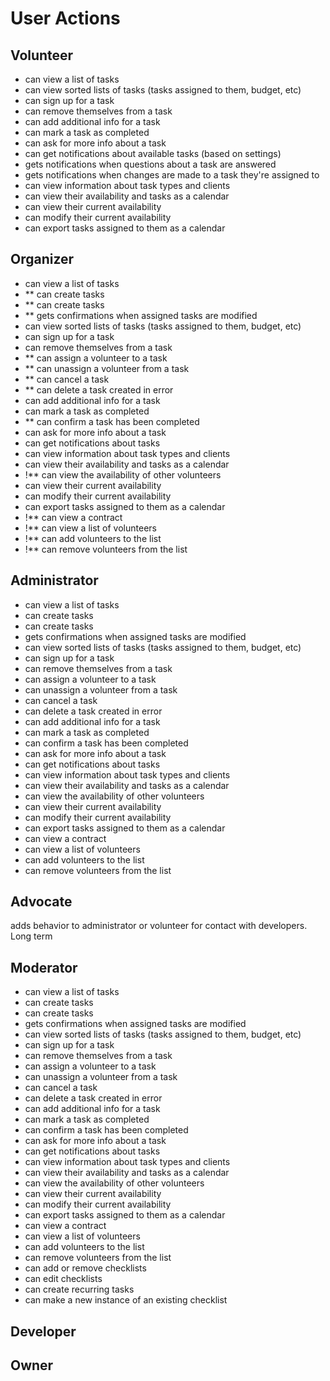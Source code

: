 # User Actions

## Volunteer

-   can view a list of tasks
-   can view sorted lists of tasks (tasks assigned to them, budget, etc)
-   can sign up for a task
-   can remove themselves from a task
-   can add additional info for a task
-   can mark a task as completed
-   can ask for more info about a task
-   can get notifications about available tasks (based on settings)
-   gets notifications when questions about a task are answered
-   gets notifications when changes are made to a task they're assigned to
-   can view information about task types and clients
-   can view their availability and tasks as a calendar
-   can view their current availability
-   can modify their current availability
-   can export tasks assigned to them as a calendar

## Organizer

-   can view a list of tasks
-   \*\* can create tasks
-   \*\* can create tasks
-   \*\* gets confirmations when assigned tasks are modified
-   can view sorted lists of tasks (tasks assigned to them, budget, etc)
-   can sign up for a task
-   can remove themselves from a task
-   \*\* can assign a volunteer to a task
-   \*\* can unassign a volunteer from a task
-   \*\* can cancel a task
-   \*\* can delete a task created in error
-   can add additional info for a task
-   can mark a task as completed
-   \*\* can confirm a task has been completed
-   can ask for more info about a task
-   can get notifications about tasks
-   can view information about task types and clients
-   can view their availability and tasks as a calendar
-   !\*\* can view the availability of other volunteers
-   can view their current availability
-   can modify their current availability
-   can export tasks assigned to them as a calendar
-   !\*\* can view a contract
-   !\*\* can view a list of volunteers
-   !\*\* can add volunteers to the list
-   !\*\* can remove volunteers from the list

## Administrator

-   can view a list of tasks
-   can create tasks
-   can create tasks
-   gets confirmations when assigned tasks are modified
-   can view sorted lists of tasks (tasks assigned to them, budget, etc)
-   can sign up for a task
-   can remove themselves from a task
-   can assign a volunteer to a task
-   can unassign a volunteer from a task
-   can cancel a task
-   can delete a task created in error
-   can add additional info for a task
-   can mark a task as completed
-   can confirm a task has been completed
-   can ask for more info about a task
-   can get notifications about tasks
-   can view information about task types and clients
-   can view their availability and tasks as a calendar
-   can view the availability of other volunteers
-   can view their current availability
-   can modify their current availability
-   can export tasks assigned to them as a calendar
-   can view a contract
-   can view a list of volunteers
-   can add volunteers to the list
-   can remove volunteers from the list

## Advocate

adds behavior to administrator or volunteer for contact with developers. Long term

## Moderator

-   can view a list of tasks
-   can create tasks
-   can create tasks
-   gets confirmations when assigned tasks are modified
-   can view sorted lists of tasks (tasks assigned to them, budget, etc)
-   can sign up for a task
-   can remove themselves from a task
-   can assign a volunteer to a task
-   can unassign a volunteer from a task
-   can cancel a task
-   can delete a task created in error
-   can add additional info for a task
-   can mark a task as completed
-   can confirm a task has been completed
-   can ask for more info about a task
-   can get notifications about tasks
-   can view information about task types and clients
-   can view their availability and tasks as a calendar
-   can view the availability of other volunteers
-   can view their current availability
-   can modify their current availability
-   can export tasks assigned to them as a calendar
-   can view a contract
-   can view a list of volunteers
-   can add volunteers to the list
-   can remove volunteers from the list
-   can add or remove checklists
-   can edit checklists
-   can create recurring tasks
-   can make a new instance of an existing checklist

## Developer

## Owner
